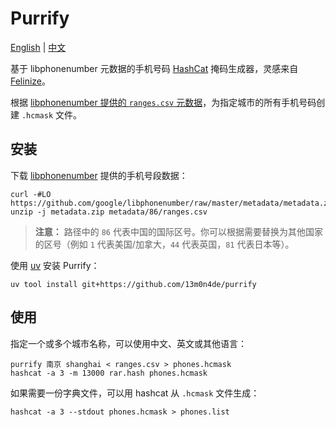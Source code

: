 # Purrify

[English](README.md) | [中文](README.zh.md)

基于 libphonenumber 元数据的手机号码 [HashCat](https://github.com/hashcat/hashcat) 掩码生成器，灵感来自 [Felinize](https://github.com/Arnie97/felinize/)。

根据 [libphonenumber 提供的 `ranges.csv` 元数据][1]，为指定城市的所有手机号码创建 `.hcmask` 文件。

## 安装

下载 [libphonenumber](https://github.com/google/libphonenumber) 提供的手机号段数据：

```
curl -#LO https://github.com/google/libphonenumber/raw/master/metadata/metadata.zip
unzip -j metadata.zip metadata/86/ranges.csv
```

> **注意：** 路径中的 `86` 代表中国的国际区号。你可以根据需要替换为其他国家的区号（例如 `1` 代表美国/加拿大，`44` 代表英国，`81` 代表日本等）。

使用 [uv](https://github.com/astral-sh/uv) 安装 Purrify：

```
uv tool install git+https://github.com/13m0n4de/purrify
```

## 使用

指定一个或多个城市名称，可以使用中文、英文或其他语言：

```
purrify 南京 shanghai < ranges.csv > phones.hcmask
hashcat -a 3 -m 13000 rar.hash phones.hcmask
```

如果需要一份字典文件，可以用 hashcat 从 `.hcmask` 文件生成：

```
hashcat -a 3 --stdout phones.hcmask > phones.list
```

[1]: https://github.com/google/libphonenumber/blob/master/metadata/metadata.zip

